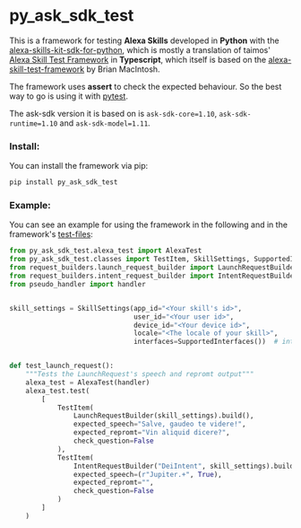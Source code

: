 # py_ask_sdk_test

This is a framework for testing **Alexa Skills** developed in **Python** with the [alexa-skills-kit-sdk-for-python](https://github.com/alexa/alexa-skills-kit-sdk-for-python), which is mostly a translation of taimos' [Alexa Skill Test Framework](https://github.com/taimos/ask-sdk-test) in **Typescript**, which itself is based on the [alexa-skill-test-framework](https://github.com/BrianMacIntosh/alexa-skill-test-framework) by Brian MacIntosh.

The framework uses **assert** to check the expected behaviour. So the best way to go is using it with [pytest](https://docs.pytest.org/en/latest/index.html).

The ask-sdk version it is based on is `ask-sdk-core=1.10`, `ask-sdk-runtime=1.10` and `ask-sdk-model=1.11`.

### Install:
You can install the framework via pip:
```bash
pip install py_ask_sdk_test
```
### Example:
You can see an example for using the framework in the following and in the framework's [test-files](https://github.com/BananaNosh/py_ask_sdk_test/tree/master/tests):

```python
from py_ask_sdk_test.alexa_test import AlexaTest
from py_ask_sdk_test.classes import TestItem, SkillSettings, SupportedInterfaces
from request_builders.launch_request_builder import LaunchRequestBuilder
from request_builders.intent_request_builder import IntentRequestBuilder
from pseudo_handler import handler


skill_settings = SkillSettings(app_id="<Your skill's id>",
                               user_id="<Your user id>",
                               device_id="<Your device id>",
                               locale="<The locale of your skill>",
                               interfaces=SupportedInterfaces())  # interfaces your skill supports (audio, video etc.)


def test_launch_request():
    """Tests the LaunchRequest's speech and repromt output"""
    alexa_test = AlexaTest(handler)
    alexa_test.test(
        [
            TestItem(
                LaunchRequestBuilder(skill_settings).build(),
                expected_speech="Salve, gaudeo te videre!",
                expected_repromt="Vin aliquid dicere?",
                check_question=False
            ),
            TestItem(
                IntentRequestBuilder("DeiIntent", skill_settings).build(),
                expected_speech=(r"Jupiter.+", True),
                expected_repromt="",
                check_question=False
            )
        ]
    )

```


